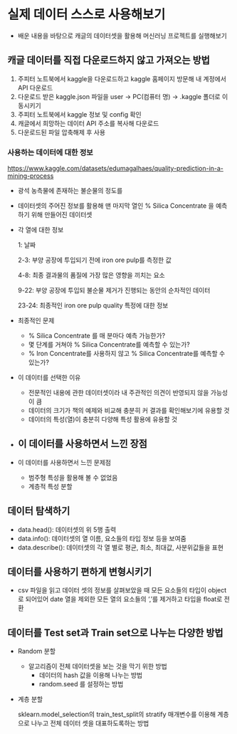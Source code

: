 # 실제 데이터 스스로 사용해보기
- 배운 내용을 바탕으로 캐글의 데이터셋을 활용해 머신러닝 프로젝트를 실행해보기

## 캐글 데이터를 직접 다운로드하지 않고 가져오는 방법

1. 주피터 노트북에서 kaggle을 다운로드하고 kaggle 홈페이지 방문해 내 계정에서 API 다운로드
2. 다운로드 받은 kaggle.json 파일을 user → PC(컴퓨터 명) → .kaggle 폴더로 이동시키기
3. 주피터 노트북에서 kaggle 정보 및 config 확인
4. 캐글에서 희망하는 데이터 API 주소를 복사해 다운로드 
5. 다운로드된 파일 압축해제 후 사용

### 사용하는 데이터에 대한 정보

https://www.kaggle.com/datasets/edumagalhaes/quality-prediction-in-a-mining-process

- 광석 농측물에 존재하는 불순물의 정도를
- 데이터셋의 주어진 정보를 활용해 맨 마지막 열인 % Silica Concentrate 을 예측하기 위해 만들어진 데이터셋
- 각 열에 대한 정보
    
    1: 날짜
    
    2-3: 부양 공장에 투입되기 전에 iron ore pulp를 측정한 값
    
    4-8: 최종 결과물의 품질에 가장 많은 영향을 끼치는 요소 
    
    9-22: 부양 공장에 투입되 불순물 제거가 진행되는 동안의 순차적인 데이터
    
    23-24: 최종적인 iron ore pulp quality 특정에 대한 정보
    
- 최종적인 문제
    - % Silica Concentrate 를 매 분마다 예측 가능한가?
    - 몇 단계를 거쳐야 % Silica Concentrate를 예측할 수 있는가?
    - % Iron Concentrate를 사용하지 않고 % Silica Concentrate를 예측할 수 있는가?
- 이 데이터를 선택한 이유
    - 전문적인 내용에 관한 데이터셋이라 내 주관적인 의견이 반영되지 않을 가능성이 큼
    - 데이터의 크기가 책의 예제와 비교해 충분히 커 결과를 확인해보기에 유용할 것
    - 데이터의 특성(열)이 충분히 다양해 특성 활용에 유용할 것
- 이 데이터를 사용하면서 느낀 장점
    - 
- 이 데이터를 사용하면서 느낀 문제점
    - 범주형 특성을 활용해 볼 수 없었음
    - 계층적 특성 분할

## 데이터 탐색하기

- data.head(): 데이터셋의 위 5행 출력
- data.info(): 데이터셋의 열 이름, 요소들의 타입 정보 등을 보여줌
- data.describe(): 데이터셋의 각 열 별로 평균, 최소, 최대값, 사분위값들을 표현

## 데이터를 사용하기 편하게 변형시키기

- csv 파일을 읽고 데이터 셋의 정보를 살펴보았을 때 모든 요소들의 타입이 object로 되어있어 date 열을 제외한 모든 열의 요소들의 ‘,’를 제거하고 타입을 float로 전환

## 데이터를 Test set과 Train set으로 나누는 다양한 방법

- Random 분할
    - 알고리즘이 전체 데이터셋을 보는 것을 막기 위한 방법
        - 데이터의 hash 값을 이용해 나누는 방법
        - random.seed 를 설정하는 방법
- 계층 분할
    
    sklearn.model_selection의 train_test_split의 stratify 매개변수를 이용해 계층으로 나누고 전체 데이터 셋을 대표하도록하는 방법
